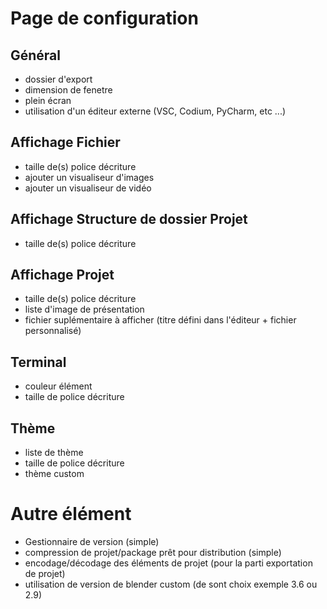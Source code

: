 # Page de configuration

## Général

- dossier d'export
- dimension de fenetre
- plein écran
- utilisation d'un éditeur externe (VSC, Codium, PyCharm, etc ...)

## Affichage Fichier

- taille de(s) police décriture
- ajouter un visualiseur d'images
- ajouter un visualiseur de vidéo

## Affichage Structure de dossier Projet

- taille de(s) police décriture

## Affichage Projet

- taille de(s) police décriture
- liste d'image de présentation
- fichier suplémentaire à afficher (titre défini dans l'éditeur + fichier personnalisé)

## Terminal

- couleur élément
- taille de police décriture

## Thème

- liste de thème
- taille de police décriture
- thème custom

# Autre élément

- Gestionnaire de version (simple)
- compression de projet/package prêt pour distribution (simple)
- encodage/décodage des éléments de projet (pour la parti exportation de projet)
- utilisation de version de blender custom (de sont choix exemple 3.6 ou 2.9)